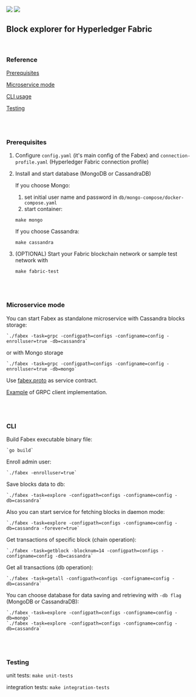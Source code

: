 ![](https://github.com/hyperledger-labs/fabex/workflows/build/badge.svg) ![](https://github.com/hyperledger-labs/fabex/workflows/unit-tests/badge.svg) 


## **Block explorer for Hyperledger Fabric**
<br>

### Reference

[Prerequisites](#prerequisites)

[Microservice mode](#microservice)

[CLI usage](#cli)

[Testing](#testing)

<br><br>

### <a name="prerequisites">**Prerequisites**</a>

1. Configure `config.yaml` (it's main config of the Fabex) and `connection-profile.yaml` (Hyperledger Fabric connection profile)

2. Install and start database (MongoDB or CassandraDB)
    
    If you choose Mongo:
      1. set initial user name and password in `db/mongo-compose/docker-compose.yaml`
      2. start container:
    
      ```
      make mongo
      ```
    If you choose Cassandra:
      ``` 
      make cassandra
      ```
3. (OPTIONAL) Start your Fabric blockchain network or sample test network with 
   ```
   make fabric-test
   ```

<br><br>

### <a name="microservice">**Microservice mode**</a>

You can start Fabex as standalone microservice with Cassandra blocks storage:

    `./fabex -task=grpc -configpath=configs -configname=config -enrolluser=true -db=cassandra`
    
  or with Mongo storage
  
    `./fabex -task=grpc -configpath=configs -configname=config -enrolluser=true -db=mongo`

Use [fabex.proto](https://github.com/hyperledger-labs/fabex/blob/master/proto/fabex.proto) as service contract.

[Example](https://github.com/hyperledger-labs/fabex/blob/master/client/example/client.go) of GRPC client implementation.

<br><br>
 
### <a name="cli">**CLI**</a>
Build Fabex executable binary file:  

    `go build`

Enroll admin user:  

    `./fabex -enrolluser=true`

Save blocks data to db:

    `./fabex -task=explore -configpath=configs -configname=config -db=cassandra`
    

   Also you can start service for fetching blocks in daemon mode: 
 
    `./fabex -task=explore -configpath=configs -configname=config -db=cassandra -forever=true` 
    
    
Get transactions of specific block (chain operation):  

    `./fabex -task=getblock -blocknum=14 -configpath=configs -configname=config -db=cassandra`

Get all transactions (db operation):  

    `./fabex -task=getall -configpath=configs -configname=config -db=cassandra`


You can choose database for data saving and retrieving with `-db flag` (MongoDB or CassandraDB):

    `./fabex -task=explore -configpath=configs -configname=config -db=mongo`
    `./fabex -task=explore -configpath=configs -configname=config -db=cassandra`


<br><br>

### <a name="testing">**Testing**</a>

unit tests: `make unit-tests`

integration tests: `make integration-tests`